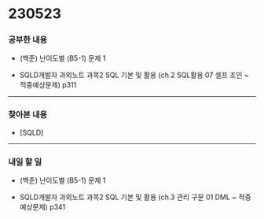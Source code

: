 # 230523

### 공부한 내용

- (백준) 난이도별 (B5-1) 문제 1

- SQLD개발자 과외노트 과목2 SQL 기본 및 활용 (ch.2 SQL활용 07 셀프 조인 ~ 적중예상문제) p311

---

### 찾아본 내용

- [SQLD]

---

### 내일 할 일

- (백준) 난이도별 (B5-1) 문제 1

- SQLD개발자 과외노트 과목2 SQL 기본 및 활용 (ch.3 관리 구문 01 DML ~ 적중예상문제) p341
